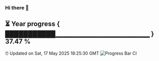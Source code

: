 ### Hi there 👋
⏳ Year progress { ███████████▁▁▁▁▁▁▁▁▁▁▁▁▁▁▁▁▁▁▁ } 37.47 %
---
⏰ Updated on Sat, 17 May 2025 18:25:30 GMT
![Progress Bar CI](https://github.com/liununu/liununu/workflows/Progress%20Bar%20CI/badge.svg)
